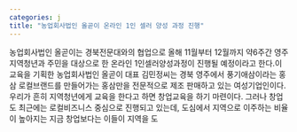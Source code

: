 ```yaml
---
categories: j
title: "농업회사법인 올곧이 온라인 1인 셀러 양성 과정 진행"
---
```

농업회사법인 올곧이는 경북전문대와의 협업으로 올해 11월부터 12월까지 약6주간 영주지역청년과 주민을 대상으로 한 온라인 1인셀러양성과정이 진행될 예정이라고 한다.이 교육을 기획한 농업회사법인 올곧이 대표 김민정씨는 경북 영주에서 풍기애삼이라는 홍삼 로컬브랜드를 만들어가는 홍삼만을 전문적으로 제조 판매하고 있는 여성기업인이다.우리가 흔히 지역청년에게 교육을 한다고 하면 창업교육을 하기 마련이다. 그러나 창업도 최근에는 로컬비즈니스 중심으로 진행되고 있는데, 도심에서 지역으로 이주하는 비율이 높아지는 지금 창업보다는 이들이 지역을 도